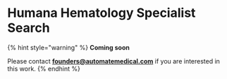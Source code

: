 # Humana Hematology Specialist Search

{% hint style="warning" %}
**Coming soon**  
  
Please contact [**founders@automatemedical.com**](mailto:founders@automatemedical.com) if you are interested in this work.
{% endhint %}



